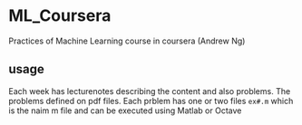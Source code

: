 # ML_Coursera
Practices of Machine Learning course in coursera (Andrew Ng)

## usage
Each week has lecturenotes describing the content and also problems. The problems defined on pdf files. Each prblem has one or two files ```ex#.m``` which is the naim m file and can be executed using Matlab or Octave

